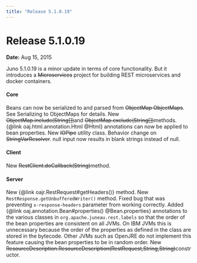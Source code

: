 ```yaml
---
title: "Release 5.1.0.19"
---
```


# Release 5.1.0.19

**Date:** Aug 15, 2015

Juno 5.1.0.19 is a minor update in terms of core functionality.
But it introduces a ~~Microservices~~ project for building REST microservices and docker containers.
#### Core

Beans can now be serialized to and parsed from ~~ObjectMap ObjectMaps~~.
See Serializing to ObjectMaps for details.
New ~~ObjectMap.include(String[])~~and ~~ObjectMap.exclude(String[])~~methods.
\{@link oaj.html.annotation.Html @Html\} annotations can now be applied to bean properties.
New ~~IOPipe~~ utility class.
Behavior change on ~~StringVarResolver~~.  null input now results in blank strings instead of null.
#### Client

New ~~RestClient.doCallback(String)~~method.
#### Server

New \{@link oajr.RestRequest#getHeaders()\} method.
New `RestResponse.getUnbufferedWriter()` method.
Fixed bug that was preventing `x-response-headers` parameter from working correctly.
Added \{@link oaj.annotation.Bean#properties() @Bean.properties\} annotations to the various 
classes in `org.apache.juneau.rest.labels` so that the order of the bean properties are consistent
on all JVMs.  On IBM JVMs this is unnecessary because the order of the properties as defined in the class
are stored in the bytecode.  Other JVMs such as OpenJRE do not implement this feature causing the bean
properties to be in random order.
New ~~ResourceDescription.ResourceDescription(RestRequest,String,String)~~constructor.
